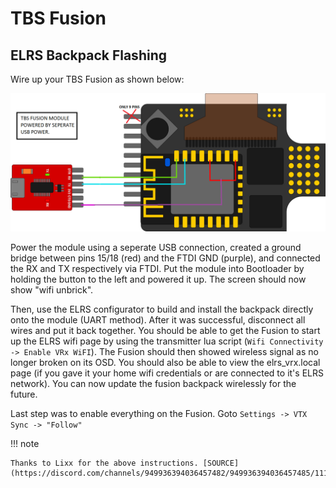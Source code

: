 # TBS Fusion

## ELRS Backpack Flashing

Wire up your TBS Fusion as shown below: 

![TBS Fusion Wiring](tbs-fusion-wiring.png)

Power the module using a seperate USB connection, created a ground bridge between pins 15/18 (red) and the FTDI GND (purple), and connected the RX and TX respectively via FTDI. Put the module into Bootloader by holding the button to the left and powered it up. The screen should now show "wifi unbrick". 

Then, use the ELRS configurator to build and install the backpack directly onto the module (UART method). After it was successful, disconnect all wires and put it back together. You should be able to get the Fusion to start up the ELRS wifi page by using the transmitter lua script (`Wifi Connectivity -> Enable VRx WiFI`). The Fusion should then showed wireless signal as no longer broken on its OSD. You should also be able to view the elrs_vrx.local page (if you gave it your home wifi credentials or are connected to it's ELRS network). You can now update the fusion backpack wirelessly for the future.

Last step was to enable everything on the Fusion. Goto `Settings -> VTX Sync -> "Follow"`


!!! note

    Thanks to Lixx for the above instructions. [SOURCE](https://discord.com/channels/949936394036457482/949936394036457485/1111148866352467968)
